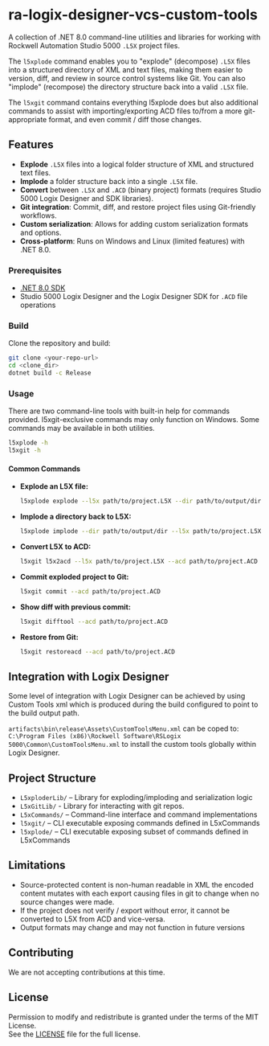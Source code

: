 # ra-logix-designer-vcs-custom-tools

A collection of .NET 8.0 command-line utilities and libraries for working with Rockwell Automation Studio 
5000 `.L5X` project files.

The `l5xplode` command enables you to "explode" (decompose) `.L5X` files into a structured directory of XML and text files, 
making them easier to version, diff, and review in source control systems like Git. You can also "implode" (recompose) the directory 
structure back into a valid `.L5X` file.

The `l5xgit` command contains everything l5xplode does but also additional commands to assist with importing/exporting ACD
files to/from a more git-appropriate format, and even commit / diff those changes.

## Features

- **Explode** `.L5X` files into a logical folder structure of XML and structured text files.
- **Implode** a folder structure back into a single `.L5X` file.
- **Convert** between `.L5X` and `.ACD` (binary project) formats (requires Studio 5000 Logix Designer and SDK libraries).
- **Git integration**: Commit, diff, and restore project files using Git-friendly workflows.
- **Custom serialization**: Allows for adding custom serialization formats and options.
- **Cross-platform**: Runs on Windows and Linux (limited features) with .NET 8.0.

### Prerequisites

- [.NET 8.0 SDK](https://dotnet.microsoft.com/download/dotnet/8.0)
- Studio 5000 Logix Designer and the Logix Designer SDK for `.ACD` file operations

### Build

Clone the repository and build:

```sh
git clone <your-repo-url>
cd <clone_dir>
dotnet build -c Release
```

### Usage

There are two command-line tools with built-in help for commands provided.  l5xgit-exclusive commands may only function on Windows.
Some commands may be available in both utilities.

```sh
l5xplode -h
l5xgit -h
```

#### Common Commands

- **Explode an L5X file:**
  ```sh
  l5xplode explode --l5x path/to/project.L5X --dir path/to/output/dir
  ```

- **Implode a directory back to L5X:**
  ```sh
  l5xplode implode --dir path/to/output/dir --l5x path/to/project.L5X
  ```

- **Convert L5X to ACD:**
  ```sh
  l5xgit l5x2acd --l5x path/to/project.L5X --acd path/to/project.ACD
  ```

- **Commit exploded project to Git:**
  ```sh
  l5xgit commit --acd path/to/project.ACD
  ```

- **Show diff with previous commit:**
  ```sh
  l5xgit difftool --acd path/to/project.ACD
  ```

- **Restore from Git:**
  ```sh
  l5xgit restoreacd --acd path/to/project.ACD
  ```

## Integration with Logix Designer

Some level of integration with Logix Designer can be achieved by using Custom Tools xml which is produced during the build
configured to point to the build output path.

`artifacts\bin\release\Assets\CustomToolsMenu.xml` can be coped to: `C:\Program Files (x86)\Rockwell Software\RSLogix 5000\Common\CustomToolsMenu.xml`
to install the custom tools globally within Logix Designer.


## Project Structure

- `L5xploderLib/` – Library for exploding/imploding and serialization logic
- `L5xGitLib/` - Library for interacting with git repos.
- `L5xCommands/` – Command-line interface and command implementations
- `l5xgit/` – CLI executable exposing commands defined in L5xCommands
- `l5xplode/` – CLI executable exposing subset of commands defined in L5xCommands

## Limitations
- Source-protected content is non-human readable in XML the encoded content mutates with
  each export causing files in git to change when no source changes were made.
- If the project does not verify / export without error, it cannot be converted
  to L5X from ACD and vice-versa.
- Output formats may change and may not function in future versions

## Contributing
We are not accepting contributions at this time.

## License
Permission to modify and redistribute is granted under the terms of the MIT License.  
See the [LICENSE](LICENSE) file for the full license.
